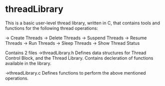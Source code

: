 # threadLibrary
This is a basic user-level thread library, written in C, that contains tools and functions for the following thread operations:

-> Create Threads
-> Delete Threads
-> Suspend Threads
-> Resume Threads
-> Run Threads
-> Sleep Threads
-> Show Thread Status

Contains 2 files
 ->threadLibrary.h
 Defines data structures for Thread Control Block, and the Thread Library.
 Contains decleration of functions available in the library.
 
 ->threadLibrary.c
 Defines functions to perform the above mentioned operations.
